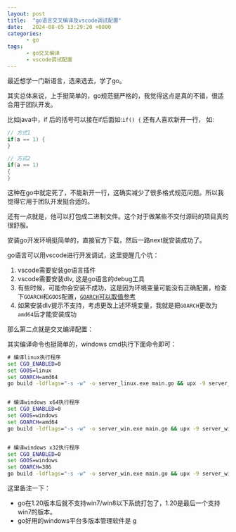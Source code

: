 ```yaml
---
layout: post
title:  "go语言交叉编译及vscode调试配置"
date:   2024-08-05 13:29:20 +0800
categories:
      - go
tags:
      - go交叉编译
      - vscode调试配置
---
```


最近想学一门新语言，选来选去，学了go。

其实总体来说，上手挺简单的，go规范挺严格的，我觉得这点是真的不错，很适合用于团队开发。

比如java中，if 后的括号可以接在if后面如:`if() {` 还有人喜欢新开一行， 如:
```java
// 方式1
if(a == 1) {
}

// 方式2
if(a == 1)
{
}
```

这种在go中就定死了，不能新开一行，这确实减少了很多格式规范问题。所以我觉得它用于团队开发挺合适的。

还有一点就是，他可以打包成二进制文件。这个对于做某些不交付源码的项目真的很舒服。


安装go开发环境挺简单的，直接官方下载，然后一路next就安装成功了。

go语言可以用vscode进行开发调试，这里提醒几个坑：
1. vscode需要安装go语言插件
2. vscode需要安装dlv, 这是go语言的debug工具
3. 有些时候，可能你会安装不成功，这是因为环境变量可能没有正确配置，检查下`GOARCH`和`GOOS`配置，[`GOARCH`可以取值参考](https://gist.github.com/asukakenji/f15ba7e588ac42795f421b48b8aede63)
4. 如果安装dlv提示不支持，考虑更改上述环境变量，我就是把`GOARCH`更改为`amd64`后才能安装成功




那么第二点就是交叉编译配置：

其实编译命令也挺简单的，windows cmd执行下面命令即可：
```cmd
# 编译linux执行程序
set CGO_ENABLED=0
set GOOS=linux
set GOARCH=amd64
go build -ldflags="-s -w" -o server_linux.exe main.go && upx -9 server_linux.exe


# 编译windows x64执行程序
set CGO_ENABLED=0
set GOOS=windows
set GOARCH=amd64
go build -ldflags="-s -w" -o server_win.exe main.go && upx -9 server_win.exe


# 编译windows x32执行程序
set CGO_ENABLED=0
set GOOS=windows
set GOARCH=386
go build -ldflags="-s -w" -o server_win.exe main.go && upx -9 server_win.exe

```

这里备注一下：

- go在1.20版本后就不支持win7/win8以下系统打包了，1.20是最后一个支持win7的版本。
- go好用的windows平台多版本管理软件是 g
